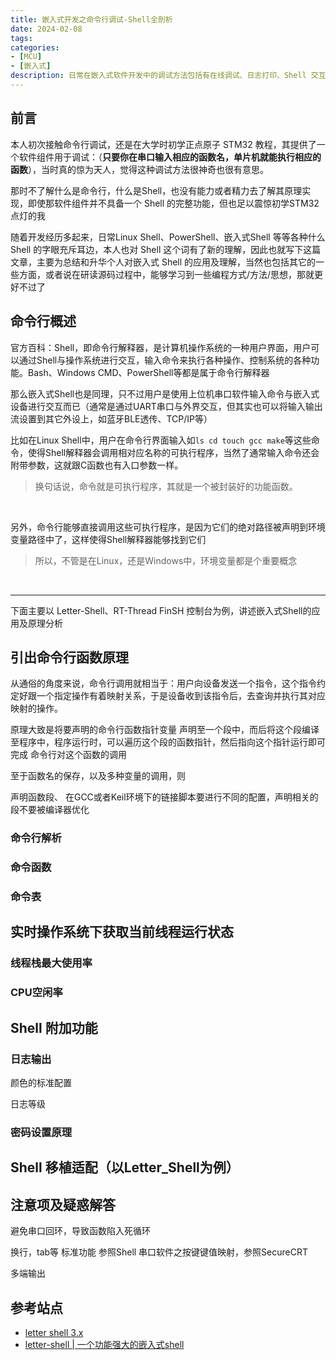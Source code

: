 ```yaml
---
title: 嵌入式开发之命令行调试-Shell全剖析
date: 2024-02-08
tags:
categories:
- [MCU]
- [嵌入式]
description: 日常在嵌入式软件开发中的调试方法包括有在线调试、日志打印、Shell 交互、BackTrace 等，其中 Shell 能够以命令行交互的方式直接访问系统信息或者执行功能函数，是辅助开发的调试利器之一，本文主要记录、总结个人对嵌入式 Shell 的应用、理解及原理分析。
---
```



## 前言

本人初次接触命令行调试，还是在大学时初学正点原子 STM32 教程，其提供了一个软件组件用于调试：（**只要你在串口输入相应的函数名，单片机就能执行相应的函数**），当时真的惊为天人，觉得这种调试方法很神奇也很有意思。

那时不了解什么是命令行，什么是Shell，也没有能力或者精力去了解其原理实现，即使那软件组件并不具备一个 Shell 的完整功能，但也足以震惊初学STM32点灯的我

随着开发经历多起来，日常Linux Shell、PowerShell、嵌入式Shell 等等各种什么 Shell 的字眼充斥耳边，本人也对 Shell 这个词有了新的理解，因此也就写下这篇文章，主要为总结和升华个人对嵌入式 Shell 的应用及理解，当然也包括其它的一些方面，或者说在研读源码过程中，能够学习到一些编程方式/方法/思想，那就更好不过了


## 命令行概述

官方百科：Shell，即命令行解释器，是计算机操作系统的一种用户界面，用户可以通过Shell与操作系统进行交互，输入命令来执行各种操作、控制系统的各种功能。Bash、Windows CMD、PowerShell等都是属于命令行解释器

那么嵌入式Shell也是同理，只不过用户是使用上位机串口软件输入命令与嵌入式设备进行交互而已（通常是通过UART串口与外界交互，但其实也可以将输入输出流设置到其它外设上，如蓝牙BLE透传、TCP/IP等）

比如在Linux Shell中，用户在命令行界面输入如`ls cd touch gcc make`等这些命令，使得Shell解释器会调用相对应名称的可执行程序，当然了通常输入命令还会附带参数，这就跟C函数也有入口参数一样。
> 换句话说，命令就是可执行程序，其就是一个被封装好的功能函数。

<br>

另外，命令行能够直接调用这些可执行程序，是因为它们的绝对路径被声明到环境变量路径中了，这样使得Shell解释器能够找到它们
> 所以，不管是在Linux，还是Windows中，环境变量都是个重要概念

<br>

---

下面主要以 Letter-Shell、RT-Thread FinSH 控制台为例，讲述嵌入式Shell的应用及原理分析


## 引出命令行函数原理

从通俗的角度来说，命令行调用就相当于：用户向设备发送一个指令，这个指令约定好跟一个指定操作有着映射关系，于是设备收到该指令后，去查询并执行其对应映射的操作。



原理大致是将要声明的命令行函数指针变量 声明至一个段中，而后将这个段编译至程序中，程序运行时，可以遍历这个段的函数指针，然后指向这个指针运行即可完成 命令行对这个函数的调用

至于函数名的保存，以及多种变量的调用，则

声明函数段、
在GCC或者Keil环境下的链接脚本要进行不同的配置，声明相关的段不要被编译器优化

### 命令行解析

### 命令函数


### 命令表


## 实时操作系统下获取当前线程运行状态

### 线程栈最大使用率

### CPU空闲率


## Shell 附加功能

### 日志输出

颜色的标准配置

日志等级


### 密码设置原理

## Shell 移植适配（以Letter_Shell为例）



## 注意项及疑惑解答

避免串口回环，导致函数陷入死循环

换行，tab等 标准功能 参照Shell
串口软件之按键键值映射，参照SecureCRT

多端输出

## 参考站点

- [letter shell 3.x](https://github.com/NevermindZZT/letter-shell/blob/master/README.md)
- [letter-shell | 一个功能强大的嵌入式shell](https://zhuanlan.zhihu.com/p/128960695)



